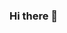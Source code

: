 ### Hi there 👋

<!--
**OOCAZ/OOCAZ** is a ✨ _special_ ✨ repository because its `README.md` (this file) appears on your GitHub profile.

Here are some ideas to get you started:

- 🔭 I’m currently working on ...

-- A bunch of Random projects 
-- Lots of React and Typescript projects on the regular.

- 🌱 I’m currently learning ...
-- More React Hooks
- 💬 Ask me about
-- Just about anything I love to talk
- 📫 How to reach me:
-- [LinkedIn](https://www.linkedin.com/in/zac-poorman/)https://www.linkedin.com/in/zac-poorman/
- ⚡ Fun fact: 
-- I have an IMDB page.
